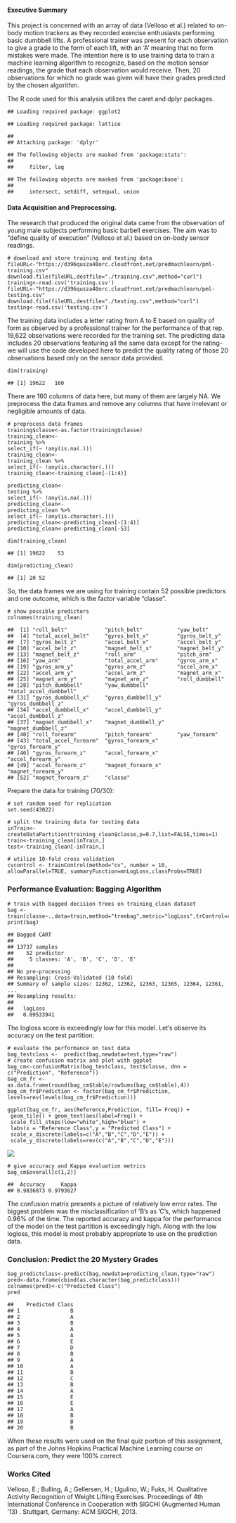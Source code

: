 #### Executive Summary

This project is concerned with an array of data (Velloso et al.) related
to on-body motion trackers as they recorded exercise enthusiasts
performing basic dumbbell lifts. A professional trainer was present for
each observation to give a grade to the form of each lift, with an ‘A’
meaning that no form mistakes were made. The intention here is to use
training data to train a machine learning algorithm to recognize, based
on the motion sensor readings, the grade that each observation would
receive. Then, 20 observations for which no grade was given will have
their grades predicted by the chosen algorithm.

The R code used for this analysis utilizes the caret and dplyr packages.

    ## Loading required package: ggplot2

    ## Loading required package: lattice

    ## 
    ## Attaching package: 'dplyr'

    ## The following objects are masked from 'package:stats':
    ## 
    ##     filter, lag

    ## The following objects are masked from 'package:base':
    ## 
    ##     intersect, setdiff, setequal, union

#### Data Acquisition and Preprocessing.

The research that produced the original data came from the observation
of young male subjects performing basic barbell exercises. The aim was
to “define quality of execution” (Velloso et al.) based on on-body
sensor readings.

    # download and store training and testing data
    fileURL<-"https://d396qusza40orc.cloudfront.net/predmachlearn/pml-training.csv"
    download.file(fileURL,destfile="./training.csv",method="curl")
    training<-read.csv('training.csv')
    fileURL<-"https://d396qusza40orc.cloudfront.net/predmachlearn/pml-testing.csv"
    download.file(fileURL,destfile="./testing.csv",method="curl")
    testing<-read.csv('testing.csv')

The training data includes a letter rating from A to E based on quality
of form as observed by a professional trainer for the performance of
that rep. 19,622 observations were recorded for the training set. The
predicting data includes 20 observations featuring all the same data
except for the rating- we will use the code developed here to predict
the quality rating of those 20 observations based only on the sensor
data provided.

    dim(training)

    ## [1] 19622   160

There are 160 columns of data here, but many of them are largely NA. We
preprocess the data frames and remove any columns that have irrelevant
or negligible amounts of data.

    # preprocess data frames
    training$classe<-as.factor(training$classe)
    training_clean<-
    training %>%
    select_if(~ !any(is.na(.)))
    training_clean<-
    training_clean %>%
    select_if(~ !any(is.character(.)))
    training_clean<-training_clean[-(1:4)]

    predicting_clean<-
    testing %>%
    select_if(~ !any(is.na(.)))
    predicting_clean<-
    predicting_clean %>%
    select_if(~ !any(is.character(.)))
    predicting_clean<-predicting_clean[-(1:4)]
    predicting_clean<-predicting_clean[-53]

    dim(training_clean)

    ## [1] 19622    53

    dim(predicting_clean)

    ## [1] 20 52

So, the data frames we are using for training contain 52 possible
predictors and one outcome, which is the factor variable “classe”.

    # show possible predictors
    colnames(training_clean)

    ##  [1] "roll_belt"            "pitch_belt"           "yaw_belt"            
    ##  [4] "total_accel_belt"     "gyros_belt_x"         "gyros_belt_y"        
    ##  [7] "gyros_belt_z"         "accel_belt_x"         "accel_belt_y"        
    ## [10] "accel_belt_z"         "magnet_belt_x"        "magnet_belt_y"       
    ## [13] "magnet_belt_z"        "roll_arm"             "pitch_arm"           
    ## [16] "yaw_arm"              "total_accel_arm"      "gyros_arm_x"         
    ## [19] "gyros_arm_y"          "gyros_arm_z"          "accel_arm_x"         
    ## [22] "accel_arm_y"          "accel_arm_z"          "magnet_arm_x"        
    ## [25] "magnet_arm_y"         "magnet_arm_z"         "roll_dumbbell"       
    ## [28] "pitch_dumbbell"       "yaw_dumbbell"         "total_accel_dumbbell"
    ## [31] "gyros_dumbbell_x"     "gyros_dumbbell_y"     "gyros_dumbbell_z"    
    ## [34] "accel_dumbbell_x"     "accel_dumbbell_y"     "accel_dumbbell_z"    
    ## [37] "magnet_dumbbell_x"    "magnet_dumbbell_y"    "magnet_dumbbell_z"   
    ## [40] "roll_forearm"         "pitch_forearm"        "yaw_forearm"         
    ## [43] "total_accel_forearm"  "gyros_forearm_x"      "gyros_forearm_y"     
    ## [46] "gyros_forearm_z"      "accel_forearm_x"      "accel_forearm_y"     
    ## [49] "accel_forearm_z"      "magnet_forearm_x"     "magnet_forearm_y"    
    ## [52] "magnet_forearm_z"     "classe"

Prepare the data for training (70/30):

    # set random seed for replication
    set.seed(43022)

    # split the training data for testing data
    inTrain<-createDataPartition(training_clean$classe,p=0.7,list=FALSE,times=1)
    train<-training_clean[inTrain,]
    test<-training_clean[-inTrain,]

    # utilize 10-fold cross validation
    cvcontrol <- trainControl(method="cv", number = 10, allowParallel=TRUE, summaryFunction=mnLogLoss,classProbs=TRUE)

### Performance Evaluation: Bagging Algorithm

    # train with bagged decision trees on training_clean dataset
    bag <- train(classe~.,data=train,method="treebag",metric="logLoss",trControl=cvcontrol,importance=TRUE)
    print(bag)

    ## Bagged CART 
    ## 
    ## 13737 samples
    ##    52 predictor
    ##     5 classes: 'A', 'B', 'C', 'D', 'E' 
    ## 
    ## No pre-processing
    ## Resampling: Cross-Validated (10 fold) 
    ## Summary of sample sizes: 12362, 12362, 12363, 12365, 12364, 12361, ... 
    ## Resampling results:
    ## 
    ##   logLoss   
    ##   0.09533941

The logloss score is exceedingly low for this model. Let’s observe its
accuracy on the test partition:

    # evaluate the performance on test data
    bag_testclass <-  predict(bag,newdata=test,type="raw")
    # create confusion matrix and plot with ggplot
    bag_cm<-confusionMatrix(bag_testclass, test$classe, dnn = c("Prediction", "Reference"))
    bag_cm_fr <- as.data.frame(round(bag_cm$table/rowSums(bag_cm$table),4))
    bag_cm_fr$Prediction <- factor(bag_cm_fr$Prediction, levels=rev(levels(bag_cm_fr$Prediction)))

    ggplot(bag_cm_fr, aes(Reference,Prediction, fill= Freq)) +
     geom_tile() + geom_text(aes(label=Freq)) +
     scale_fill_steps(low="white",high="blue") +
     labs(x = "Reference Class",y = "Predicted Class") +
     scale_x_discrete(labels=c("A","B","C","D","E")) +
     scale_y_discrete(labels=rev(c("A","B","C","D","E")))

![](exercise_files/figure-markdown_strict/unnamed-chunk-9-1.png)

    # give accuracy and Kappa evaluation metrics
    bag_cm$overall[c(1,2)]

    ##  Accuracy     Kappa 
    ## 0.9836873 0.9793627

The confusion matrix presents a picture of relatively low error rates.
The biggest problem was the misclassification of ’B’s as ’C’s, which
happened 0.96% of the time. The reported accuracy and kappa for the
performance of the model on the test partition is exceedingly high.
Along with the low logloss, this model is most probably appropriate to
use on the prediction data.

### Conclusion: Predict the 20 Mystery Grades

    bag_predictclass<-predict(bag,newdata=predicting_clean,type="raw")
    pred<-data.frame(cbind(as.character(bag_predictclass)))
    colnames(pred)<-c("Predicted Class")
    pred

    ##    Predicted Class
    ## 1                B
    ## 2                A
    ## 3                B
    ## 4                A
    ## 5                A
    ## 6                E
    ## 7                D
    ## 8                B
    ## 9                A
    ## 10               A
    ## 11               B
    ## 12               C
    ## 13               B
    ## 14               A
    ## 15               E
    ## 16               E
    ## 17               A
    ## 18               B
    ## 19               B
    ## 20               B

When these results were used on the final quiz portion of this
assignment, as part of the Johns Hopkins Practical Machine Learning
course on Coursera.com, they were 100% correct.

### Works Cited

Velloso, E.; Bulling, A.; Gellersen, H.; Ugulino, W.; Fuks, H.
Qualitative Activity Recognition of Weight Lifting Exercises.
Proceedings of 4th International Conference in Cooperation with SIGCHI
(Augmented Human ’13) . Stuttgart, Germany: ACM SIGCHI, 2013.
